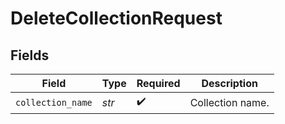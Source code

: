# DeleteCollectionRequest


## Fields

| Field              | Type               | Required           | Description        |
| ------------------ | ------------------ | ------------------ | ------------------ |
| `collection_name`  | *str*              | :heavy_check_mark: | Collection name.   |